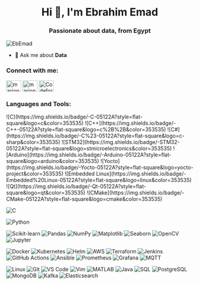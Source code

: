 <h1 align="center">Hi 👋, I'm Ebrahim Emad</h1>
<h3 align="center">Passionate about data, from Egypt </h3>

<p align="left">
  <img src="https://komarev.com/ghpvc/?username=EbEmad&label=Profile%20views&color=0e75b6&style=flat" alt="EbEmad" />
</p>

- 💬 Ask me about **Data**

<h3 align="left">Connect with me:</h3>
<p align="left">
<a href="https://www.linkedin.com/in/ebrahim-emad-a7852222b/" target="blank"><img align="center" src="https://raw.githubusercontent.com/rahuldkjain/github-profile-readme-generator/master/src/images/icons/Social/linked-in-alt.svg" alt="marionageh" height="30" width="40" /></a>
<a href="https://leetcode.com/u/ebemad8/" target="blank"><img align="center" src="https://raw.githubusercontent.com/rahuldkjain/github-profile-readme-generator/master/src/images/icons/Social/leet-code.svg" alt="marionageh7" height="30" width="40" /></a>
<a href="https://codeforces.com/profile/ebemad8" target="_blank">
    <img align="center" src="https://raw.githubusercontent.com/rahuldkjain/github-profile-readme-generator/master/src/images/icons/Social/codeforces.svg" alt="Codeforces Profile" height="30" width="40" />
</a>

</p>

<h3 align="left">Languages and Tools:</h3>
<p align="left"> 
![C](https://img.shields.io/badge/-C-05122A?style=flat-square&logo=c&color=353535)
![C++](https://img.shields.io/badge/-C++-05122A?style=flat-square&logo=c%2B%2B&color=353535)
![C#](https://img.shields.io/badge/-C%23-05122A?style=flat-square&logo=c-sharp&color=353535)
![STM32](https://img.shields.io/badge/-STM32-05122A?style=flat-square&logo=stmicroelectronics&color=353535)
![Arduino](https://img.shields.io/badge/-Arduino-05122A?style=flat-square&logo=arduino&color=353535)
![Yocto](https://img.shields.io/badge/-Yocto-05122A?style=flat-square&logo=yocto-project&color=353535)
![Embedded Linux](https://img.shields.io/badge/-Embedded%20Linux-05122A?style=flat-square&logo=linux&color=353535)
![Qt](https://img.shields.io/badge/-Qt-05122A?style=flat-square&logo=qt&color=353535)
![CMake](https://img.shields.io/badge/-CMake-05122A?style=flat-square&logo=cmake&color=353535)


![C](https://img.shields.io/badge/-C-05122A?style=flat-square&logo=c&color=353535)

![Python](https://img.shields.io/badge/-Python-05122A?style=flat-square&logo=python&color=353535)

![Scikit-learn](https://img.shields.io/badge/-Scikit--learn-05122A?style=flat-square&logo=scikit-learn&color=353535)
![Pandas](https://img.shields.io/badge/-Pandas-05122A?style=flat-square&logo=pandas&color=353535)
![NumPy](https://img.shields.io/badge/-NumPy-05122A?style=flat-square&logo=numpy&color=353535)
![Matplotlib](https://img.shields.io/badge/-Matplotlib-05122A?style=flat-square&logo=matplotlib&color=353535)
![Seaborn](https://img.shields.io/badge/-Seaborn-05122A?style=flat-square&logo=seaborn&color=353535)
![OpenCV](https://img.shields.io/badge/-OpenCV-05122A?style=flat-square&logo=opencv&color=353535)
![Jupyter](https://img.shields.io/badge/-Jupyter-05122A?style=flat-square&logo=jupyter&color=353535)



![Docker](https://img.shields.io/badge/-Docker-05122A?style=flat-square&logo=docker&color=353535)
![Kubernetes](https://img.shields.io/badge/-Kubernetes-05122A?style=flat-square&logo=kubernetes&color=353535)
![Helm](https://img.shields.io/badge/-Helm-05122A?style=flat-square&logo=helm&color=353535)
![AWS](https://img.shields.io/badge/-AWS-05122A?style=flat-square&logo=amazon-aws&color=353535)
![Terraform](https://img.shields.io/badge/-Terraform-05122A?style=flat-square&logo=terraform&color=353535)
![Jenkins](https://img.shields.io/badge/-Jenkins-05122A?style=flat-square&logo=jenkins&color=353535)
![GitHub Actions](https://img.shields.io/badge/-GitHub%20Actions-05122A?style=flat-square&logo=github-actions&color=353535)
![Ansible](https://img.shields.io/badge/-Ansible-05122A?style=flat-square&logo=ansible&color=353535)
![Prometheus](https://img.shields.io/badge/-Prometheus-05122A?style=flat-square&logo=prometheus&color=353535)
![Grafana](https://img.shields.io/badge/-Grafana-05122A?style=flat-square&logo=grafana&color=353535)
![MQTT](https://img.shields.io/badge/-MQTT-05122A?style=flat-square&logo=mqtt&color=353535)



![Linux](https://img.shields.io/badge/-Linux-05122A?style=flat-square&logo=linux&color=353535)
![Git](https://img.shields.io/badge/-Git-05122A?style=flat-square&logo=git&color=353535)
![VS Code](https://img.shields.io/badge/-VS%20Code-05122A?style=flat-square&logo=visual-studio-code&color=353535)
![Vim](https://img.shields.io/badge/-Vim-05122A?style=flat-square&logo=vim&color=353535)
![MATLAB](https://img.shields.io/badge/-MATLAB-05122A?style=flat-square&logo=mathworks&color=353535)
![Java](https://img.shields.io/badge/-Java-05122A?style=flat-square&logo=java&color=353535)
![SQL](https://img.shields.io/badge/-SQL-05122A?style=flat-square&logo=mysql&color=353535)
![PostgreSQL](https://img.shields.io/badge/-PostgreSQL-05122A?style=flat-square&logo=postgresql&color=353535)
![MongoDB](https://img.shields.io/badge/-MongoDB-05122A?style=flat-square&logo=mongodb&color=353535)
![Kafka](https://img.shields.io/badge/-Kafka-05122A?style=flat-square&logo=apache-kafka&color=353535)
![Elasticsearch](https://img.shields.io/badge/-Elasticsearch-05122A?style=flat-square&logo=elasticsearch&color=353535)


 </p>
